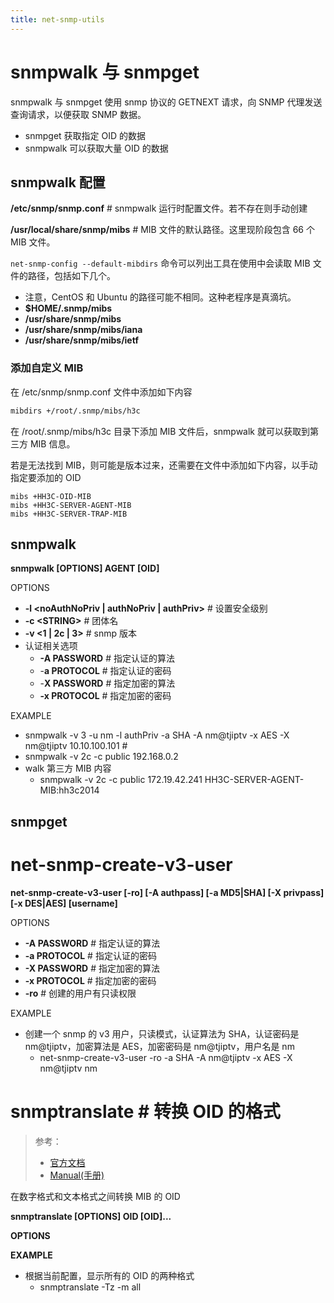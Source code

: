 ```yaml
---
title: net-snmp-utils
---
```


# snmpwalk 与 snmpget

snmpwalk 与 snmpget 使用 snmp 协议的 GETNEXT 请求，向 SNMP 代理发送查询请求，以便获取 SNMP 数据。

- snmpget 获取指定 OID 的数据
- snmpwalk 可以获取大量 OID 的数据

## snmpwalk 配置

**/etc/snmp/snmp.conf** # snmpwalk 运行时配置文件。若不存在则手动创建

**/usr/local/share/snmp/mibs** # MIB 文件的默认路径。这里现阶段包含 66 个 MIB 文件。

`net-snmp-config --default-mibdirs` 命令可以列出工具在使用中会读取 MIB 文件的路径，包括如下几个。

- 注意，CentOS 和 Ubuntu 的路径可能不相同。这种老程序是真滴坑。
- **$HOME/.snmp/mibs**
- **/usr/share/snmp/mibs**
- **/usr/share/snmp/mibs/iana**
- **/usr/share/snmp/mibs/ietf**

### 添加自定义 MIB

在 /etc/snmp/snmp.conf 文件中添加如下内容

```bash
mibdirs +/root/.snmp/mibs/h3c
```

在 /root/.snmp/mibs/h3c 目录下添加 MIB 文件后，snmpwalk 就可以获取到第三方 MIB 信息。

若是无法找到 MIB，则可能是版本过来，还需要在文件中添加如下内容，以手动指定要添加的 OID

```text
mibs +HH3C-OID-MIB
mibs +HH3C-SERVER-AGENT-MIB
mibs +HH3C-SERVER-TRAP-MIB
```

## snmpwalk

**snmpwalk \[OPTIONS] AGENT \[OID]**

OPTIONS

- **-l \<noAuthNoPriv | authNoPriv | authPriv>** # 设置安全级别
- **-c \<STRING>** # 团体名
- **-v <1 | 2c | 3>** # snmp 版本
- 认证相关选项
  - **-A PASSWORD** # 指定认证的算法
  - -**a PROTOCOL** # 指定认证的密码
  - -**X PASSWORD** # 指定加密的算法
  - **-x PROTOCOL** # 指定加密的密码

EXAMPLE

- snmpwalk -v 3 -u nm -l authPriv -a SHA -A nm@tjiptv -x AES -X nm@tjiptv 10.10.100.101 #
- snmpwalk -v 2c -c public 192.168.0.2
- walk 第三方 MIB 内容
  - snmpwalk -v 2c -c public 172.19.42.241 HH3C-SERVER-AGENT-MIB:hh3c2014

## snmpget

# net-snmp-create-v3-user

**net-snmp-create-v3-user \[-ro] \[-A authpass] \[-a MD5|SHA] \[-X privpass] \[-x DES|AES] \[username]**

OPTIONS

- **-A PASSWORD** # 指定认证的算法
- **-a PROTOCOL** # 指定认证的密码
- **-X PASSWORD** # 指定加密的算法
- **-x PROTOCOL** # 指定加密的密码
- **-ro** # 创建的用户有只读权限

EXAMPLE

- 创建一个 snmp 的 v3 用户，只读模式，认证算法为 SHA，认证密码是 nm@tjiptv，加密算法是 AES，加密密码是 nm@tjiptv，用户名是 nm
  - net-snmp-create-v3-user -ro -a SHA -A nm@tjiptv -x AES -X nm@tjiptv nm

# snmptranslate # 转换 OID 的格式

> 参考：
> 
> - [官方文档](http://net-snmp.sourceforge.net/docs/man/snmptranslate.html)
> - [Manual(手册)](https://man.cx/snmptranslate)

在数字格式和文本格式之间转换 MIB 的 OID

**snmptranslate \[OPTIONS] OID \[OID]...**

**OPTIONS**

**EXAMPLE**

- 根据当前配置，显示所有的 OID 的两种格式
  - snmptranslate -Tz -m all
